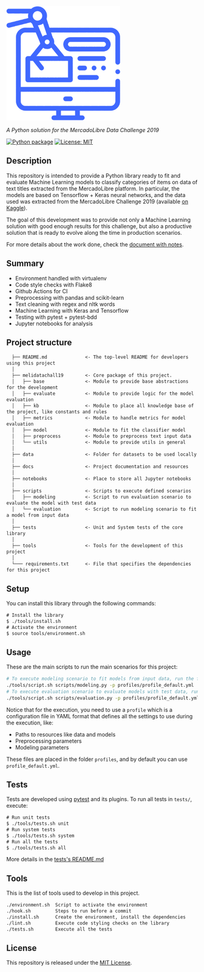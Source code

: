 <img style="display: inline;" src="docs/img/logo.png" width="300"/>

*A Python solution for the MercadoLibre Data Challenge 2019*

[![Python package](https://github.com/leferrad/meli_datachallenge2019/workflows/Python%20package/badge.svg)](https://github.com/leferrad/meli_datachallenge2019/actions?query=workflow%3A%22Python+package%22)
[![License: MIT](https://img.shields.io/badge/License-MIT-yellow.svg)](https://opensource.org/licenses/MIT)

## Description

This repository is intended to provide a Python library ready to fit and evaluate Machine Learning models to classify categories of items on data of text titles extracted from the MercadoLibre platform. 
In particular, the models are based on Tensorflow + Keras neural networks, and the data used was extracted from the MercadoLibre Challenge 2019 (available [on Kaggle](https://www.kaggle.com/abugim/meli-data-challenge-2019)).

The goal of this development was to provide not only a Machine Learning solution with good enough results for this challenge, but also a productive solution that is ready to evolve along the time in production scenarios.

For more details about the work done, check the [document with notes](./docs/notes.md).

## Summary 

- Environment handled with virtualenv
- Code style checks with Flake8     
- Github Actions for CI
- Preprocessing with pandas and scikit-learn
- Text cleaning with regex and nltk words
- Machine Learning with Keras and Tensorflow
- Testing with pytest + pytest-bdd
- Jupyter notebooks for analysis
                     
## Project structure
                            
      ├── README.md              <- The top-level README for developers using this project
      │      
      ├── melidatachall19        <- Core package of this project.
      │   ├── base               <- Module to provide base abstractions for the development                           
      │   ├── evaluate           <- Module to provide logic for the model evaluation
      │   ├── kb                 <- Module to place all knowledge base of the project, like constants and rules   
      │   ├── metrics            <- Module to handle metrics for model evaluation   
      │   ├── model              <- Module to fit the classifier model      
      │   ├── preprocess         <- Module to preprocess text input data      
      │   └── utils              <- Module to provide utils in general       
      │                
      ├── data                   <- Folder for datasets to be used locally  
      │
      ├── docs                   <- Project documentation and resources  
      │
      ├── notebooks              <- Place to store all Jupyter notebooks  
      │
      ├── scripts                <- Scripts to execute defined scenarios 
      │   ├── modeling           <- Script to run evaluation scenario to evaluate the model with test data                           
      │   └── evaluation         <- Script to run modeling scenario to fit a model from input data
      │                
      ├── tests                  <- Unit and System tests of the core library  
      │
      ├── tools                  <- Tools for the development of this project  
      │
      └─── requirements.txt      <- File that specifies the dependencies for this project


## Setup

You can install this library through the following commands:

```
# Install the library
$ ./tools/install.sh
# Activate the environment
$ source tools/environment.sh
```      

## Usage
  
These are the main scripts to run the main scenarios for this project:

```bash
# To execute modeling scenario to fit models from input data, run the following script:
./tools/script.sh scripts/modeling.py -p profiles/profile_default.yml
# To execute evaluation scenario to evaluate models with test data, run the following script:
./tools/script.sh scripts/evaluation.py -p profiles/profile_default.yml
```             

Notice that for the execution, you need to use a `profile` which is a configuration file in YAML format that defines all the settings to use during the execution, like:
- Paths to resources like data and models
- Preprocessing parameters
- Modeling parameters                        

These files are placed in the folder `profiles`, and by default you can use `profile_default.yml`.
  
## Tests

Tests are developed using [pytest](https://docs.pytest.org/en/stable/>) and its plugins. To run all tests in ``tests/``, execute:
```
# Run unit tests
$ ./tools/tests.sh unit
# Run system tests
$ ./tools/tests.sh system
# Run all the tests
$ ./tools/tests.sh all
``` 

More details in the [tests's README.md](./tests/README.md)

## Tools

This is the list of tools used to develop in this project.

```
./environment.sh  Script to activate the environment
./hook.sh         Steps to run before a commit
./install.sh      Create the environment, install the dependencies
./lint.sh         Execute code styling checks on the library
./tests.sh        Execute all the tests
```       

## License

This repository is released under the [MIT License](LICENSE). 
